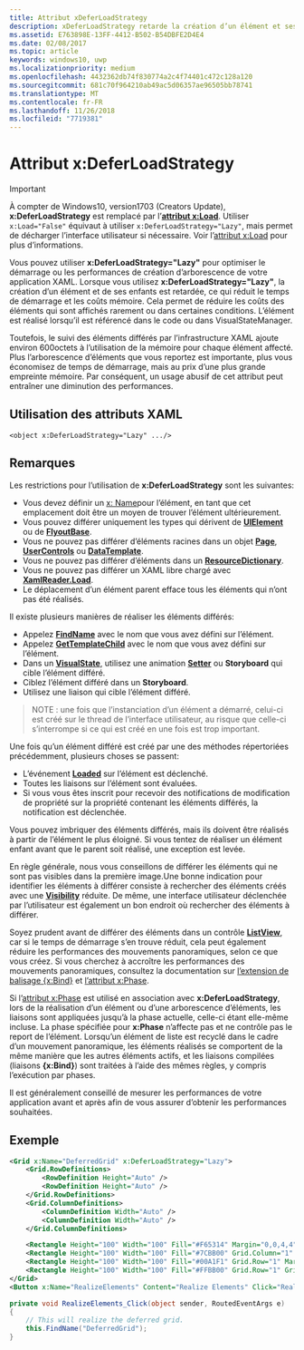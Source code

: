 ```yaml
---
title: Attribut xDeferLoadStrategy
description: xDeferLoadStrategy retarde la création d’un élément et ses enfants. Cela réduit le temps de démarrage, mais augmente légèrement l’utilisation de la mémoire.Chaque élément affecté ajoute environ 600octets à l’utilisation de la mémoire.
ms.assetid: E763898E-13FF-4412-B502-B54DBFE2D4E4
ms.date: 02/08/2017
ms.topic: article
keywords: windows10, uwp
ms.localizationpriority: medium
ms.openlocfilehash: 4432362db74f830774a2c4f74401c472c128a120
ms.sourcegitcommit: 681c70f964210ab49ac5d06357ae96505bb78741
ms.translationtype: MT
ms.contentlocale: fr-FR
ms.lasthandoff: 11/26/2018
ms.locfileid: "7719381"
---
```

# <a name="xdeferloadstrategy-attribute"></a>Attribut x:DeferLoadStrategy

> [!IMPORTANT]
> À compter de Windows10, version1703 (Creators Update), **x:DeferLoadStrategy** est remplacé par l’[**attribut x:Load**](x-load-attribute.md). Utiliser `x:Load="False"` équivaut à utiliser `x:DeferLoadStrategy="Lazy"`, mais permet de décharger l’interface utilisateur si nécessaire. Voir l’[attribut x:Load](x-load-attribute.md) pour plus d’informations.

Vous pouvez utiliser **x:DeferLoadStrategy="Lazy"** pour optimiser le démarrage ou les performances de création d’arborescence de votre application XAML. Lorsque vous utilisez **x:DeferLoadStrategy="Lazy"**, la création d’un élément et de ses enfants est retardée, ce qui réduit le temps de démarrage et les coûts mémoire. Cela permet de réduire les coûts des éléments qui sont affichés rarement ou dans certaines conditions. L’élément est réalisé lorsqu’il est référencé dans le code ou dans VisualStateManager.

Toutefois, le suivi des éléments différés par l’infrastructure XAML ajoute environ 600octets à l’utilisation de la mémoire pour chaque élément affecté. Plus l’arborescence d’éléments que vous reportez est importante, plus vous économisez de temps de démarrage, mais au prix d’une plus grande empreinte mémoire. Par conséquent, un usage abusif de cet attribut peut entraîner une diminution des performances.

## <a name="xaml-attribute-usage"></a>Utilisation des attributs XAML

``` syntax
<object x:DeferLoadStrategy="Lazy" .../>
```

## <a name="remarks"></a>Remarques

Les restrictions pour l’utilisation de **x:DeferLoadStrategy** sont les suivantes:

- Vous devez définir un [x: Name](x-name-attribute.md)pour l’élément, en tant que cet emplacement doit être un moyen de trouver l’élément ultérieurement.
- Vous pouvez différer uniquement les types qui dérivent de [**UIElement**](https://msdn.microsoft.com/library/windows/apps/br208911) ou de [**FlyoutBase**](https://msdn.microsoft.com/library/windows/apps/dn279249).
- Vous ne pouvez pas différer d’éléments racines dans un objet [**Page**](https://msdn.microsoft.com/library/windows/apps/windows.ui.xaml.controls.page), [**UserControls**](https://msdn.microsoft.com/library/windows/apps/windows.ui.xaml.controls.usercontrol) ou [**DataTemplate**](https://msdn.microsoft.com/library/windows/apps/br242348).
- Vous ne pouvez pas différer d’éléments dans un [**ResourceDictionary**](https://msdn.microsoft.com/library/windows/apps/br208794).
- Vous ne pouvez pas différer un XAML libre chargé avec [**XamlReader.Load**](https://msdn.microsoft.com/library/windows/apps/br228048).
- Le déplacement d’un élément parent efface tous les éléments qui n’ont pas été réalisés.

Il existe plusieurs manières de réaliser les éléments différés:

- Appelez [**FindName**](https://msdn.microsoft.com/library/windows/apps/br208715) avec le nom que vous avez défini sur l’élément.
- Appelez [**GetTemplateChild**](https://msdn.microsoft.com/library/windows/apps/br209416) avec le nom que vous avez défini sur l’élément.
- Dans un [**VisualState**](https://msdn.microsoft.com/library/windows/apps/br209007), utilisez une animation [**Setter**](https://msdn.microsoft.com/library/windows/apps/br208817) ou **Storyboard** qui cible l’élément différé.
- Ciblez l’élément différé dans un **Storyboard**.
- Utilisez une liaison qui cible l’élément différé.

> NOTE : une fois que l’instanciation d’un élément a démarré, celui-ci est créé sur le thread de l’interface utilisateur, au risque que celle-ci s’interrompe si ce qui est créé en une fois est trop important.

Une fois qu’un élément différé est créé par une des méthodes répertoriées précédemment, plusieurs choses se passent:

- L’événement [**Loaded**](https://msdn.microsoft.com/library/windows/apps/br208723) sur l’élément est déclenché.
- Toutes les liaisons sur l’élément sont évaluées.
- Si vous vous êtes inscrit pour recevoir des notifications de modification de propriété sur la propriété contenant les éléments différés, la notification est déclenchée.

Vous pouvez imbriquer des éléments différés, mais ils doivent être réalisés à partir de l’élément le plus éloigné. Si vous tentez de réaliser un élément enfant avant que le parent soit réalisé, une exception est levée.

En règle générale, nous vous conseillons de différer les éléments qui ne sont pas visibles dans la première image.Une bonne indication pour identifier les éléments à différer consiste à rechercher des éléments créés avec une [**Visibility**](https://msdn.microsoft.com/library/windows/apps/br208992) réduite. De même, une interface utilisateur déclenchée par l’utilisateur est également un bon endroit où rechercher des éléments à différer.

Soyez prudent avant de différer des éléments dans un contrôle [**ListView**](https://msdn.microsoft.com/library/windows/apps/br242878), car si le temps de démarrage s’en trouve réduit, cela peut également réduire les performances des mouvements panoramiques, selon ce que vous créez. Si vous cherchez à accroître les performances des mouvements panoramiques, consultez la documentation sur [l’extension de balisage {x:Bind}](x-bind-markup-extension.md) et [l’attribut x:Phase](x-phase-attribute.md).

Si l’[attribut x:Phase](x-phase-attribute.md) est utilisé en association avec **x:DeferLoadStrategy**, lors de la réalisation d’un élément ou d’une arborescence d’éléments, les liaisons sont appliquées jusqu’à la phase actuelle, celle-ci étant elle-même incluse. La phase spécifiée pour **x:Phase** n’affecte pas et ne contrôle pas le report de l’élément. Lorsqu’un élément de liste est recyclé dans le cadre d’un mouvement panoramique, les éléments réalisés se comportent de la même manière que les autres éléments actifs, et les liaisons compilées (liaisons **{x:Bind}**) sont traitées à l’aide des mêmes règles, y compris l’exécution par phases.

Il est généralement conseillé de mesurer les performances de votre application avant et après afin de vous assurer d’obtenir les performances souhaitées.

## <a name="example"></a>Exemple

```xml
<Grid x:Name="DeferredGrid" x:DeferLoadStrategy="Lazy">
    <Grid.RowDefinitions>
        <RowDefinition Height="Auto" />
        <RowDefinition Height="Auto" />
    </Grid.RowDefinitions>
    <Grid.ColumnDefinitions>
        <ColumnDefinition Width="Auto" />
        <ColumnDefinition Width="Auto" />
    </Grid.ColumnDefinitions>

    <Rectangle Height="100" Width="100" Fill="#F65314" Margin="0,0,4,4" />
    <Rectangle Height="100" Width="100" Fill="#7CBB00" Grid.Column="1" Margin="4,0,0,4" />
    <Rectangle Height="100" Width="100" Fill="#00A1F1" Grid.Row="1" Margin="0,4,4,0" />
    <Rectangle Height="100" Width="100" Fill="#FFBB00" Grid.Row="1" Grid.Column="1" Margin="4,4,0,0" />
</Grid>
<Button x:Name="RealizeElements" Content="Realize Elements" Click="RealizeElements_Click"/>
```

```csharp
private void RealizeElements_Click(object sender, RoutedEventArgs e)
{
    // This will realize the deferred grid.
    this.FindName("DeferredGrid");
}
```
